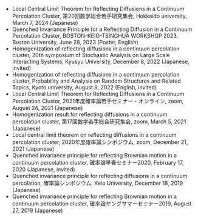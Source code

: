 - Local Central Limit Theorem for Reflecting Diffusions in  a Continuum Percolation Cluster, 第20回数学総合若手研究集会, Hokkaido university, March 7, 2024 (Japanese)
- Quenched Invariance Principle for a Reflecting Diffusion in a Continuum Percolation Cluster, BOSTON-KEIO-TSINGHUA WORKSHOP 2023, Boston University, June 28, 2023 (Poster, English) 
- Homogenization of reflecting diffusions in a continuum percolation cluster, 20th symposium of Stochastic Analysis on Large Scale Interacting Systems,  Kyusyu University, December 8, 2022 (Japanese, invited)
- Homogenization of reflecting diffusions in a continuum percolation cluster, Probability and Analysis on Random Structures and Related Topics,   Kyoto university, August 8, 2022 (English, invited)
- Local Central Limit Theorem for Reflecting Diffusions in a Continuum Percolation Cluster, 2021年度確率論若手セミナー・オンライン, zoom, August 24, 2021 (Japanese)
- Homogenization result for reflecting diffusions in a continuum percolation cluster, 第17回数学若手総合研究集会, zoom, March 5, 2021 (Japanese)
- Local central limit theorem on reflecting diffusions in a continuum percolation cluster, 2020年度確率論シンポジウム, zoom, December 21, 2021 (Japanese)
- Quenched invariance principle for reflecting Brownian motion in a continuum percolation cluster, 確率論早春セミナー2020, February 17, 2020 (Japanese, invited)
- Quenched invariance principle for reflecting diffusions in a continuum percolation, 確率論シンポジウム, Keio University, December 18, 2019 (Japanese)
- Quenched invariance principle for reflecting Brownian motion in a continuum percolation cluster, 確率論ヤングサマーセミナー2019, August 27, 2019 (Japanese)